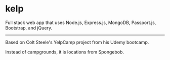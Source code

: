 # kelp

Full stack web app that uses Node.js, Express.js, MongoDB, Passport.js, Bootstrap, and jQuery. 

----------------------------------------------------------------------

Based on Colt Steele's YelpCamp project from his Udemy bootcamp. 

Instead of campgrounds, it is locations from Spongebob.


